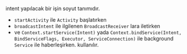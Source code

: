 intent yapılacak bir işin soyut tanımıdır.

- `startActivity` ile `Activity` başlatırken 
- `broadcastIntent` ile ilgilenen `BroadcastReceiver` lara iletirken 
-  ve `Context.startService(Intent)` yada `Context.bindService(Intent, BindServiceFlags, Executor, ServiceConnection)` ile background `Service` ile haberleşirken.
kullanılır.